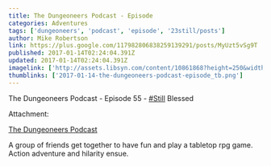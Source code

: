 ```yaml
---
title: The Dungeoneers Podcast - Episode
categories: Adventures
tags: ['dungeoneers', 'podcast', 'episode', '23still/posts']
author: Mike Robertson
link: https://plus.google.com/117982806838259139291/posts/MyUzt5vSg9T
published: 2017-01-14T02:24:04.391Z
updated: 2017-01-14T02:24:04.391Z
imagelink: ['http://assets.libsyn.com/content/10861868?height=250&width=250']
thumblinks: ['2017-01-14-the-dungeoneers-podcast-episode_tb.png']
---
```


The Dungeoneers Podcast - Episode 55 - <a rel="nofollow" class="ot-hashtag" href="https://plus.google.com/s/%23Still/posts">#Still</a> Blessed


Attachment:

<a href='http://dungeoneerspodcast.libsyn.com/55-still-blessed'>The Dungeoneers Podcast</a>


A group of friends get together to have fun and play a tabletop rpg game. Action adventure and hilarity ensue.